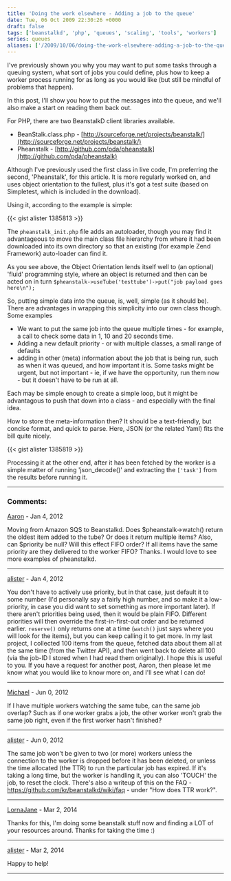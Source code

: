 ```yaml
---
title: 'Doing the work elsewhere - Adding a job to the queue'
date: Tue, 06 Oct 2009 22:30:26 +0000
draft: false
tags: ['beanstalkd', 'php', 'queues', 'scaling', 'tools', 'workers']
series: queues
aliases: ['/2009/10/06/doing-the-work-elsewhere-adding-a-job-to-the-queue/']
---
```


I've previously shown you why you may want to put some tasks through a queuing system, what sort of jobs you could define, plus how to keep a worker process running for as long as you would like (but still be mindful of problems that happen).

In this post, I'll show you how to put the messages into the queue, and we'll also make a start on reading them back out.

For PHP, there are two BeanstalkD client libraries available.

*   BeanStalk.class.php - [http://sourceforge.net/projects/beanstalk/](http://sourceforge.net/projects/beanstalk/)
*   Pheanstalk - [http://github.com/pda/pheanstalk](http://github.com/pda/pheanstalk)

Although I've previously used the first class in live code, I'm preferring the second, 'Pheanstalk', for this article. It is more regularly worked on, and uses object orientation to the fullest, plus it's got a test suite (based on Simpletest, which is included in the download).

Using it, according to the example is simple:

{{< gist alister 1385813 >}}

The `pheanstalk_init.php` file adds an autoloader, though you may find it advantageous to move the main class file hierarchy from where it had been downloaded into its own directory so that an existing (for example Zend Framework) auto-loader can find it.

As you see above, the Object Orientation lends itself well to (an optional) 'fluid' programming style, where an object is returned and then can be acted on in turn `$pheanstalk->useTube('testtube')->put("job payload goes here\n");`

So, putting simple data into the queue, is, well, simple (as it should be). There are advantages in wrapping this simplicity into our own class though. Some examples

*   We want to put the same job into the queue multiple times - for example, a call to check some data in 1, 10 and 20 seconds time.
*   Adding a new default priority - or with multiple classes, a small range of defaults
*   adding in other (meta) information about the job that is being run, such as when it was queued, and how important it is. Some tasks might be urgent, but not important - ie, if we have the opportunity, run them now - but it doesn't have to be run at all.

Each may be simple enough to create a simple loop, but it might be advantagous to push that down into a class - and especially with the final idea.

How to store the meta-information then? It should be a text-friendly, but concise format, and quick to parse. Here, JSON (or the related Yaml) fits the bill quite nicely.

{{< gist alister 1385819 >}}

Processing it at the other end, after it has been fetched by the worker is a simple matter of running 'json\_decode()' and extracting the `['task']` from the results before running it.

---

### Comments:

[Aaron]() - <time datetime="2012-01-26 02:14:57">Jan 4, 2012</time>

Moving from Amazon SQS to Beanstalkd. Does $pheanstalk->watch() return the oldest item added to the tube? Or does it return multiple items? Also, can $priority be null? Will this effect FIFO order? If all items have the same priority are they delivered to the worker FIFO? Thanks. I would love to see more examples of pheanstalkd.
<hr />

[alister](http://abulman.co.uk/) - <time datetime="2012-01-26 10:45:23">Jan 4, 2012</time>

You don't have to actively use priority, but in that case, just default it to some number (I'd personally say a fairly high number, and so make it a low-priority, in case you did want to set something as more important later). If there aren't priorities being used, then it would be plain FIFO. Different priorities will then override the first-in-first-out order and be returned earlier. `reserve()` only returns one at a time (`watch()` just says where you will look for the items), but you can keep calling it to get more. In my last project, I collected 100 items from the queue, fetched data about them all at the same time (from the Twitter API), and then went back to delete all 100 (via the job-ID I stored when I had read them originally). I hope this is useful to you. If you have a request for another post, Aaron, then please let me know what you would like to know more on, and I'll see what I can do!
<hr />

[Michael](http://michaelhasselbring.com) - <time datetime="2012-06-10 04:00:05">Jun 0, 2012</time>

If I have multiple workers watching the same tube, can the same job overlap? Such as if one worker grabs a job, the other worker won't grab the same job right, even if the first worker hasn't finished?
<hr />

[alister](http://abulman.co.uk/) - <time datetime="2012-06-10 11:47:44">Jun 0, 2012</time>

The same job won't be given to two (or more) workers unless the connection to the worker is dropped before it has been deleted, or unless the time allocated (the TTR) to run the particular job has expired. If it's taking a long time, but the worker is handling it, you can also 'TOUCH' the job, to reset the clock. There's also a writeup of this on the FAQ - https://github.com/kr/beanstalkd/wiki/faq - under "How does TTR work?".
<hr />

[LornaJane](http://lornajane.net) - <time datetime="2014-03-11 10:04:27">Mar 2, 2014</time>

Thanks for this, I'm doing some beanstalk stuff now and finding a LOT of your resources around. Thanks for taking the time :)
<hr />

[alister](http://abulman.co.uk/) - <time datetime="2014-03-11 21:38:59">Mar 2, 2014</time>

Happy to help!
<hr />
